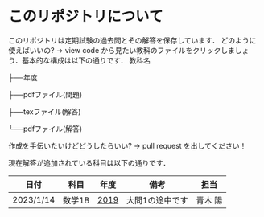 # このリポジトリについて
このリポジトリは定期試験の過去問とその解答を保存しています．
どのように使えばいいの? -> view code から見たい教科のファイルをクリックしましょう．基本的な構成は以下の通りです．
教科名

├──年度

  ├──pdfファイル(問題)

  ├──texファイル(解答)

  └──pdfファイル(解答)

作成を手伝いたいけどどうしたらいい? -> pull request を出してください！

現在解答が追加されている科目は以下の通りです．


| 日付 | 科目 | 年度 | 備考 | 担当 |
|---| --- | --- | --- |---|
| 2023/1/14 | 数学1B | [2019](/M1B/2019/m1b2019.tex) | 大問1の途中です | 青木 陽 |
